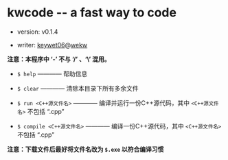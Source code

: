 # kwcode -- a fast way to code

- version: v0.1.4

- writer: [keywet06](https://github.com/keywet06)@[wekw](https://github.com/wekw)

**注意：本程序中 ‘-’ 不与 ‘/’ 、‘\\’ 混用。**

- `$ help` ———— 帮助信息

- `$ clear` ———— 清除本目录下所有多余文件

- `$ run <C++源文件名>` ———— 编译并运行一份C++源代码，其中 `<C++源文件名>` 不包括 “.cpp”

- `$ compile <C++源文件名>` ———— 编译一份C++源代码，其中 `<C++源文件名>` 不包括 “.cpp”

**注意：下载文件后最好将文件名改为 `$.exe` 以符合编译习惯**
